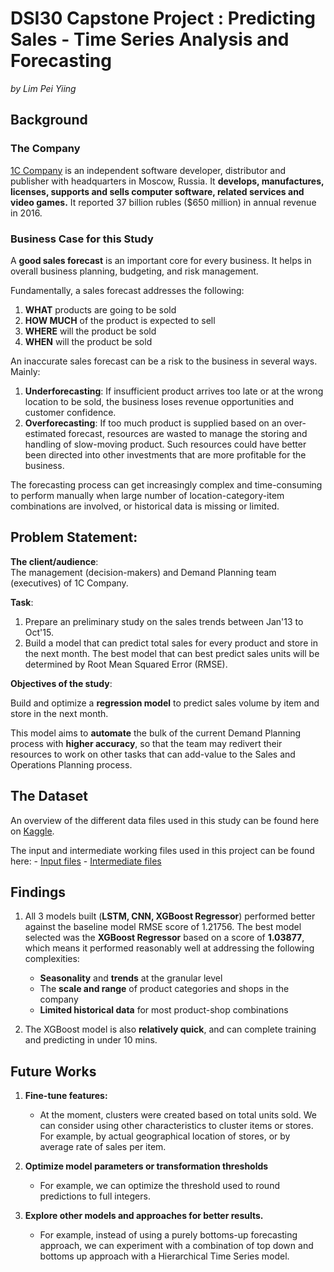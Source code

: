 # DSI30 Capstone Project : Predicting Sales - Time Series Analysis and Forecasting 

*by Lim Pei Yiing*

## Background

### The Company

[1C Company](https://1c.ru/eng/title.htm) is an independent software developer, distributor and publisher with headquarters in Moscow, Russia. It **develops, manufactures, licenses, supports and sells computer software, related services and video games.** It reported 37 billion rubles ($650 million) in annual revenue in 2016. 

### Business Case for this Study

A **good sales forecast** is an important core for every business. It helps in overall business planning, budgeting, and risk management. 

Fundamentally, a sales forecast addresses the following:
1) **WHAT** products are going to be sold
2) **HOW MUCH** of the product is expected to sell
3) **WHERE** will the product be sold
4) **WHEN** will the product be sold

An inaccurate sales forecast can be a risk to the business in several ways. Mainly:
1) **Underforecasting**:   If insufficient product arrives too late or at the wrong location to be sold, the business loses revenue opportunities and customer confidence. 
2) **Overforecasting**:   If too much product is supplied based on an over-estimated forecast, resources are wasted to manage the storing and handling of slow-moving product. Such resources could have better been directed into other investments that are more profitable for the business. 

The forecasting process can get increasingly complex and time-consuming to perform manually when large number of location-category-item combinations are involved, or historical data is missing or limited. 


## Problem Statement:

**The client/audience**:   
The management (decision-makers) and Demand Planning team (executives) of 1C Company. 

**Task**: 
1) Prepare an preliminary study on the sales trends between Jan'13 to Oct'15. 
2) Build a model that can predict total sales for every product and store in the next month. The best model that can best predict sales units will be determined by Root Mean Squared Error (RMSE).

**Objectives of the study**:

Build and optimize a **regression model** to predict sales volume by item and store in the next month.

This model aims to **automate** the bulk of the current Demand Planning process with **higher accuracy**, so that the team may redivert their resources to work on other tasks that can add-value to the Sales and Operations Planning process.


## The Dataset

An overview of the different data files used in this study can be found here on [Kaggle](https://www.kaggle.com/competitions/competitive-data-science-predict-future-sales/data).

The input and intermediate working files used in this project can be found here: 
    - [Input files](https://drive.google.com/drive/folders/119K0P_Vy8q1aVRnA9kciVXGdWMPcZgRQ?usp=sharing)
    - [Intermediate files](https://drive.google.com/drive/folders/1YTxhYNAXzQQ_e5Rvsw9Kp6ix80tINkFH?usp=sharing)

## Findings

1. All 3 models built (**LSTM, CNN, XGBoost Regressor**) performed better against the baseline model RMSE score of 1.21756. The best model selected was the **XGBoost Regressor** based on a score of **1.03877**, which means it performed reasonably well at addressing the following complexities:
    - **Seasonality** and **trends** at the granular level
    - The **scale and range** of product categories and shops in the company
    - **Limited historical data** for most product-shop combinations
   
   
2. The XGBoost model is also **relatively quick**, and can complete training and predicting in under 10 mins.  

## Future Works

1) **Fine-tune features:**
   - At the moment, clusters were created based on total units sold. We can consider using other characteristics to cluster items or stores. For example, by actual geographical location of stores, or by average rate of sales per item. 
   
   
2) **Optimize model parameters or transformation thresholds**
   - For example, we can optimize the threshold used to round predictions to full integers. 
   
   
3) **Explore other models and approaches for better results.** 
   - For example, instead of using a purely bottoms-up forecasting approach, we can experiment with a combination of top down and bottoms up approach with a Hierarchical Time Series model.